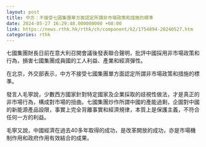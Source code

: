 ```yaml
---
layout: post
title: 中方：不接受七國集團單方面認定所謂非市場政策和措施的標準
date: 2024-05-27 16:29:48.000000000 +08:00
link: https://news.rthk.hk/rthk/ch/component/k2/1754894-20240527.htm
categories: rthk
---
```


七國集團財長日前在意大利召開會議後發表聯合聲明，批評中國採用非市場政策和行為，損害七國集團成員國的工人利益、產業和經濟彈性。

在北京，外交部表示，中方不接受七國集團單方面認定所謂非市場政策和措施的標準。

發言人毛寧說，少數西方國家針對特定國家及企業採取的歧視性做法，才是真正的非市場行為，構成對市場的扭曲。七國集團炒作所謂中國的產能過剩，企圖對中國的新能源產品設限，事實上完全背離事實和經濟規律，本質上是保護主義，不符合任何一方的利益。

毛寧又說，中國經濟在過去40多年取得的成功，是改革開放的成功，亦是市場機制作用和政府作用有效結合的成果。
